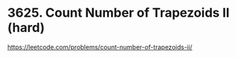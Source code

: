 # 3625. Count Number of Trapezoids II (hard)

https://leetcode.com/problems/count-number-of-trapezoids-ii/
